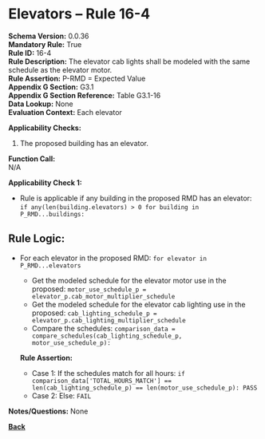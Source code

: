 # Elevators – Rule 16-4  
**Schema Version:** 0.0.36        
**Mandatory Rule:** True          
**Rule ID:** 16-4  
**Rule Description:** The elevator cab lights shall be modeled with the same schedule as the elevator motor.  
**Rule Assertion:** P-RMD = Expected Value                                           
**Appendix G Section:** G3.1  
**Appendix G Section Reference:** Table G3.1-16  
**Data Lookup:** None  
**Evaluation Context:** Each elevator  

**Applicability Checks:**  
  1. The proposed building has an elevator.  

**Function Call:**  
N/A

**Applicability Check 1:**
- Rule is applicable if any building in the proposed RMD has an elevator: `if any(len(building.elevators) > 0 for building in P_RMD...buildings:`

## Rule Logic:
- For each elevator in the proposed RMD: `for elevator in P_RMD...elevators`
  - Get the modeled schedule for the elevator motor use in the proposed: `motor_use_schedule_p = elevator_p.cab_motor_multiplier_schedule`
  - Get the modeled schedule for the elevator cab lighting use in the proposed: `cab_lighting_schedule_p = elevator_p.cab_lighting_multiplier_schedule`
  - Compare the schedules: `comparison_data = compare_schedules(cab_lighting_schedule_p, motor_use_schedule_p):`  

  **Rule Assertion:**  
    - Case 1: If the schedules match for all hours: `if comparison_data['TOTAL_HOURS_MATCH'] == len(cab_lighting_schedule_p) == len(motor_use_schedule_p): PASS`
    - Case 2: Else: `FAIL`

**Notes/Questions:**
None

 **[Back](../_toc.md)**